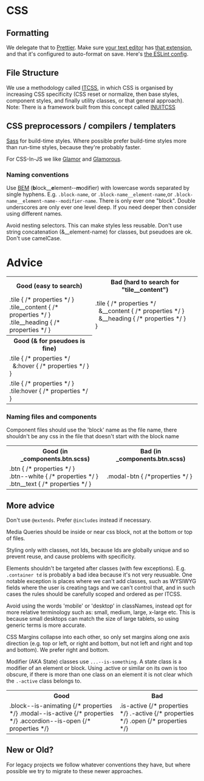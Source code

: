 # CSS

## Formatting

We delegate that to [Prettier](https://prettier.io/). Make sure [your text editor](https://code.visualstudio.com/&sa=D&ust=1520457897533000&usg=AFQjCNF3QTfRTIBG7ZBDeYbNMcYimiKSbw) has [that extension](https://marketplace.visualstudio.com/items?itemName=esbenp.prettier-vscode), and that it's configured to auto-format on save. Here's [the ESLint config](https://github.com/springload/eslint-plugin-springload).

## File Structure

We use a methodology called [ITCSS](https://www.xfive.co/blog/itcss-scalable-maintainable-css-architecture/),
in which CSS is organised by increasing CSS specificity (CSS reset or normalize, then base styles, component styles, and finally utility classes, or that general approach). 
Note: There is a framework built from this concept called [INUITCSS](https://github.com/inuitcss/inuitcss)


## CSS preprocessors / compilers / templaters

[Sass](https://github.com/sass/libsass) for build-time styles. Where possible prefer build-time styles more than run-time styles, because they're probably faster.

For CSS-In-JS we like [Glamor](https://github.com/threepointone/glamor) and [Glamorous](https://glamorous.rocks/).


### Naming conventions

Use [BEM](https://en.bem.info/) (**b**lock__**e**lement--**m**odifier) with lowercase words separated by single hyphens. E.g. `.block-name`, or `.block-name__element-name`,or `.block-name__element-name--modifier-name`. There is only ever one "block". Double underscores are only ever one level deep. If you need deeper then consider using different names.

Avoid nesting selectors. This can make styles less reusable. Don't use string concatenation (&__element-name) for classes, but pseudoes are ok. Don't use camelCase.

# Advice

<table>
  <tbody>
    <tr>
      <th>
        Good (easy to search)
      </td>
      <th>
        Bad (hard to search for "tile__content")
      </th>
    </tr>
    <tr>
      <td>
        .tile { /* properties */ }<br>
        .tile__content { /* properties */ }<br>
        .tile__heading { /* properties */ }<br>
      </td>
      <td>
        .tile { /* properties */<br>
        &nbsp; &__content { /* properties */ }<br>
        &nbsp; &__heading { /* properties */ }<br> }<br>
      </td>
    </tr>
    <tr>
      <th>
        Good (&amp; for pseudoes is fine)
      </th>
    </tr>
    <tr>
     <td>
      .tile { /* properties */<br>
      &nbsp; &:hover { /* properties */ }<br> }<br>
     </td>
    </tr>
    <tr>
     <td>
      .tile { /* properties */ }<br>
      .tile:hover { /* properties */ }<br>
     </td>
    </tr>
  </tbody>
</table>

### Naming files and components

Component files should use the 'block' name as the file name, there shouldn't be any css in the file that doesn't start with the block name

<table>
 <tbody>
  <tr>
   <th>
     Good (in _components.btn.scss)
   </th>
   <th>
     Bad (in _components.btn.scss)
   </th>
  </tr>
  <tr>
    <td>
     .btn { /* properties */ }<br>
     .btn--white { /* properties */ }<br>
     .btn__text { /* properties */ }<br>
   </td>
   <td>
    .modal-btn { /*properties */ }
   </td>
  </tr>
 </tbody>
</table>

## More advice

Don't use `@extends`. Prefer `@includes` instead if necessary.

Media Queries should be inside or near css block, not at the bottom or top of files.

Styling only with classes, not Ids, because Ids are globally unique and so prevent reuse, and cause problems with specificity.

Elements shouldn't be targeted after classes (with few exceptions). E.g. `.container td` is probably a bad idea because it's not very reusuable. One notable exception is places where we can't add classes, such as  WYSIWYG fields where the user is creating tags and we can't control that, and in such cases the rules should be carefully scoped and ordered as per ITCSS.

Avoid using the words 'mobile' or 'desktop' in classNames, instead opt for more relative terminology such as: small, medium, large, x-large etc. This is because small desktops can match the size of large tablets, so using generic terms is more accurate.

CSS Margins collapse into each other, so only set margins along one axis direction (e.g. top or left, or right and bottom, but not left and right and top and bottom). We prefer right and bottom.

Modifier (AKA State) classes use `...--is-something`. A state class is a modifier of an element or block. Using .active or similar on its own is too obscure, if there is more than one class on an element it is not clear which the `.-active` class belongs to.

<table>
 <tbody>
  <tr>
   <th>
    Good
   </th>
   <th>
    Bad
   </th>
  </tr>
  <tr>
   <td>
    .block--is-animating {/* properties */}
    .modal--is-active {/* properties */}
    .accordion--is-open {/* properties */}
   </td>
   <td>
    .is-active {/* properties */}
    .-active {/* properties */}
    .open {/* properties */}
   </td>
  </tr>
  </tbody>
</table>

## New or Old?

For legacy projects we follow whatever conventions they have, but where possible we try to migrate to these newer approaches.

